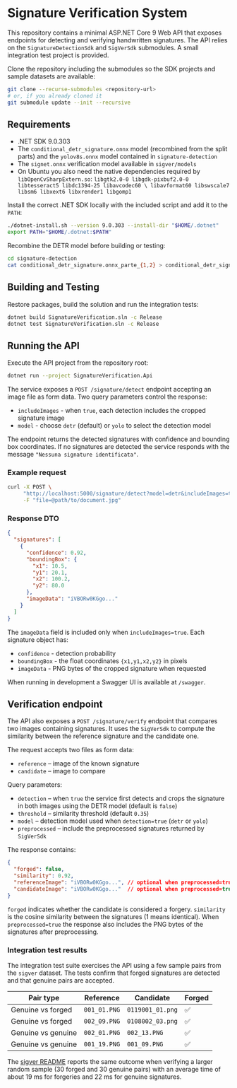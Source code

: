 # Signature Verification System

This repository contains a minimal ASP.NET Core 9 Web API that exposes endpoints for detecting and verifying handwritten signatures. The API relies on the `SignatureDetectionSdk` and `SigVerSdk` submodules. A small integration test project is provided.

Clone the repository including the submodules so the SDK projects and sample
datasets are available:

```bash
git clone --recurse-submodules <repository-url>
# or, if you already cloned it
git submodule update --init --recursive
```

## Requirements
* .NET SDK 9.0.303
* The `conditional_detr_signature.onnx` model (recombined from the split parts) and the `yolov8s.onnx` model contained in `signature-detection`
* The `signet.onnx` verification model available in `sigver/models`
* On Ubuntu you also need the native dependencies required by `libOpenCvSharpExtern.so`:
  `libgtk2.0-0 libgdk-pixbuf2.0-0 libtesseract5 libdc1394-25 libavcodec60 \
  libavformat60 libswscale7 libsm6 libxext6 libxrender1 libgomp1`

Install the correct .NET SDK locally with the included script and add it to the `PATH`:

```bash
./dotnet-install.sh --version 9.0.303 --install-dir "$HOME/.dotnet"
export PATH="$HOME/.dotnet:$PATH"
```

Recombine the DETR model before building or testing:

```bash
cd signature-detection
cat conditional_detr_signature.onnx_parte_{1,2} > conditional_detr_signature.onnx
```

## Building and Testing

Restore packages, build the solution and run the integration tests:

```bash
dotnet build SignatureVerification.sln -c Release
dotnet test SignatureVerification.sln -c Release
```

## Running the API

Execute the API project from the repository root:

```bash
dotnet run --project SignatureVerification.Api
```

The service exposes a `POST /signature/detect` endpoint accepting an image file as form data. Two query parameters control the response:

* `includeImages` - when `true`, each detection includes the cropped signature image
* `model` - choose `detr` (default) or `yolo` to select the detection model

The endpoint returns the detected signatures with confidence and bounding box coordinates.
If no signatures are detected the service responds with the message `"Nessuna signature identificata"`.

### Example request

```bash
curl -X POST \
     "http://localhost:5000/signature/detect?model=detr&includeImages=true" \
     -F "file=@path/to/document.jpg"
```

### Response DTO

```json
{
  "signatures": [
    {
      "confidence": 0.92,
      "boundingBox": {
        "x1": 10.5,
        "y1": 20.1,
        "x2": 100.2,
        "y2": 80.0
      },
      "imageData": "iVBORw0KGgo..."
    }
  ]
}
```
The `imageData` field is included only when `includeImages=true`.
Each signature object has:

* `confidence` - detection probability
* `boundingBox` - the float coordinates `{x1,y1,x2,y2}` in pixels
* `imageData` - PNG bytes of the cropped signature when requested

When running in development a Swagger UI is available at `/swagger`.

## Verification endpoint

The API also exposes a `POST /signature/verify` endpoint that compares two images
containing signatures. It uses the `SigVerSdk` to compute the similarity between
the reference signature and the candidate one.

The request accepts two files as form data:

* `reference` – image of the known signature
* `candidate` – image to compare

Query parameters:

* `detection` – when `true` the service first detects and crops the signature in
  both images using the DETR model (default is `false`)
* `threshold` – similarity threshold (default `0.35`)
* `model` – detection model used when `detection=true` (`detr` or `yolo`)
* `preprocessed` – include the preprocessed signatures returned by `SigVerSdk`

The response contains:

```json
{
  "forged": false,
  "similarity": 0.92,
  "referenceImage": "iVBORw0KGgo...", // optional when preprocessed=true
  "candidateImage": "iVBORw0KGgo..."  // optional when preprocessed=true
}
```

`forged` indicates whether the candidate is considered a forgery. `similarity`
is the cosine similarity between the signatures (1 means identical). When
`preprocessed=true` the response also includes the PNG bytes of the signatures
after preprocessing.

### Integration test results

The integration test suite exercises the API using a few sample pairs from the
`sigver` dataset. The tests confirm that forged signatures are detected and that
genuine pairs are accepted.

| Pair type | Reference | Candidate | Forged |
|-----------|-----------|-----------|-------|
| Genuine vs forged | `001_01.PNG` | `0119001_01.png` | ✅ |
| Genuine vs forged | `002_09.PNG` | `0108002_03.png` | ✅ |
| Genuine vs genuine | `002_01.PNG` | `002_13.PNG` | ✅ |
| Genuine vs genuine | `001_19.PNG` | `001_09.PNG` | ✅ |

The [sigver README](sigver/README.md) reports the same outcome when verifying a
larger random sample (30 forged and 30 genuine pairs) with an average time of
about 19 ms for forgeries and 22 ms for genuine signatures.
